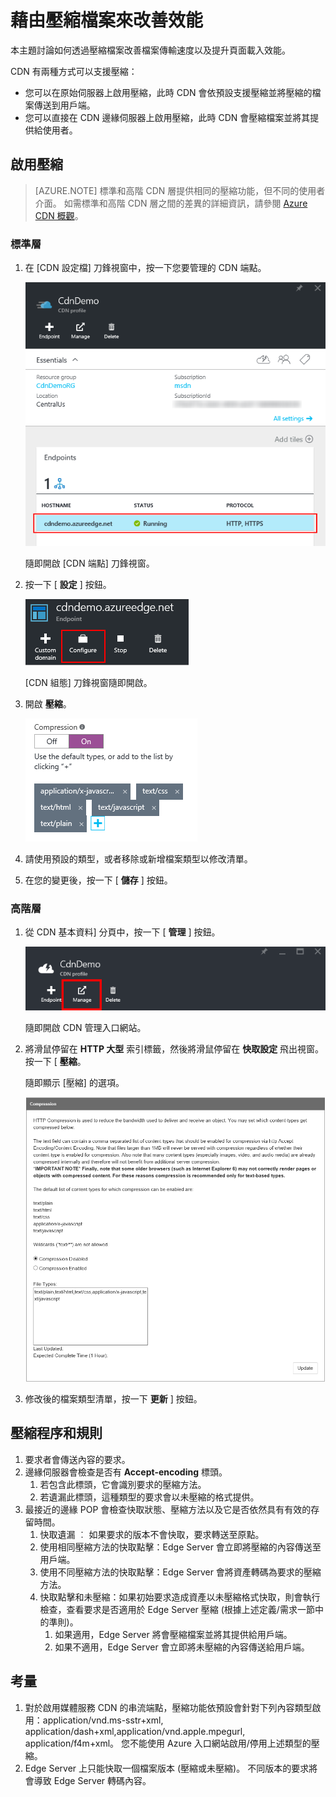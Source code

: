 <properties 
    pageTitle="CDN - 藉由壓縮檔案來改善效能" 
    description="您可以藉由壓縮檔案來改善檔案傳輸速度並增加頁面載入效能。" 
    services="cdn" 
    documentationCenter=".NET" 
    authors="camsoper" 
    manager="dwrede" 
    editor=""/>

<tags 
    ms.service="cdn" 
    ms.workload="tbd" 
    ms.tgt_pltfrm="na" 
    ms.devlang="na" 
    ms.topic="article" 
    ms.date="12/02/2015" 
    ms.author="casoper"/>

# 藉由壓縮檔案來改善效能

本主題討論如何透過壓縮檔案改善檔案傳輸速度以及提升頁面載入效能。

CDN 有兩種方式可以支援壓縮： 

- 您可以在原始伺服器上啟用壓縮，此時 CDN 會依預設支援壓縮並將壓縮的檔案傳送到用戶端。 
- 您可以直接在 CDN 邊緣伺服器上啟用壓縮，此時 CDN 會壓縮檔案並將其提供給使用者。

## 啟用壓縮

> [AZURE.NOTE] 標準和高階 CDN 層提供相同的壓縮功能，但不同的使用者介面。  如需標準和高階 CDN 層之間的差異的詳細資訊，請參閱 [Azure CDN 概觀](cdn-overview.md)。

### 標準層

1. 在 [CDN 設定檔] 刀鋒視窗中，按一下您要管理的 CDN 端點。
    
    ![[CDN 設定檔] 刀鋒視窗端點](./media/cdn-file-compression/cdn-endpoints.png)

    隨即開啟 [CDN 端點] 刀鋒視窗。

2. 按一下 [ **設定** ] 按鈕。

    ![[CDN 設定檔] 刀鋒視窗的 [管理] 按鈕](./media/cdn-file-compression/cdn-config-btn.png)
    
    [CDN 組態] 刀鋒視窗隨即開啟。
    
3. 開啟 **壓縮**。
    
    ![CDN 壓縮的選項](./media/cdn-file-compression/cdn-compress-standard.png)
    
4. 請使用預設的類型，或者移除或新增檔案類型以修改清單。

5. 在您的變更後，按一下 [ **儲存** ] 按鈕。

### 高階層

1. 從 CDN 基本資料] 分頁中，按一下 [ **管理** ] 按鈕。

    ![[CDN 設定檔] 刀鋒視窗的 [管理] 按鈕](./media/cdn-file-compression/cdn-manage-btn.png)
    
    隨即開啟 CDN 管理入口網站。
    
2. 將滑鼠停留在 **HTTP 大型** 索引標籤，然後將滑鼠停留在 **快取設定** 飛出視窗。  按一下 [ **壓縮**。
    
    隨即顯示 [壓縮] 的選項。
    
    ![檔案壓縮](./media/cdn-file-compression/cdn-compress-files.png)
    
3. 修改後的檔案類型清單，按一下 **更新** ] 按鈕。


## 壓縮程序和規則

1. 要求者會傳送內容的要求。
2. 邊緣伺服器會檢查是否有 **Accept-encoding** 標頭。
    1. 若包含此標頭，它會識別要求的壓縮方法。
    1. 若遺漏此標頭，這種類型的要求會以未壓縮的格式提供。
3.  最接近的邊緣 POP 會檢查快取狀態、壓縮方法以及它是否依然具有有效的存留時間。
    1.  快取遺漏 ︰ 如果要求的版本不會快取，要求轉送至原點。
    2.  使用相同壓縮方法的快取點擊：Edge Server 會立即將壓縮的內容傳送至用戶端。
    3.  使用不同壓縮方法的快取點擊：Edge Server 會將資產轉碼為要求的壓縮方法。 
    4.  快取點擊和未壓縮：如果初始要求造成資產以未壓縮格式快取，則會執行檢查，查看要求是否適用於 Edge Server 壓縮 (根據上述定義/需求一節中的準則)。
        1.  如果適用，Edge Server 將會壓縮檔案並將其提供給用戶端。
        2.  如果不適用，Edge Server 會立即將未壓縮的內容傳送給用戶端。 



## 考量 

1. 對於啟用媒體服務 CDN 的串流端點，壓縮功能依預設會針對下列內容類型啟用：application/vnd.ms-sstr+xml, application/dash+xml,application/vnd.apple.mpegurl, application/f4m+xml。 您不能使用 Azure 入口網站啟用/停用上述類型的壓縮。  
2. Edge Server 上只能快取一個檔案版本 (壓縮或未壓縮)。 不同版本的要求將會導致 Edge Server 轉碼內容。  

